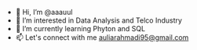 - 👋 Hi, I’m @aaauul
- 👀 I’m interested in Data Analysis and Telco Industry
- 🌱 I’m currently learning Phyton and SQL 
- 📫 Let's connect with me auliarahmadi95@gmail.com

<!---
aaauul/aaauul is a ✨ special ✨ repository because its `README.md` (this file) appears on your GitHub profile.
You can click the Preview link to take a look at your changes.
--->

